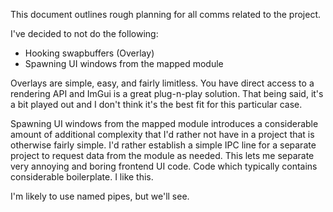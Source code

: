 This document outlines rough planning for all comms related to the project.

I've decided to not do the following:
- Hooking swapbuffers (Overlay)
- Spawning UI windows from the mapped module

Overlays are simple, easy, and fairly limitless. You have direct access to a rendering API and ImGui is a great plug-n-play solution. That being said, it's a bit played out and I don't think it's the best fit for this particular case.

Spawning UI windows from the mapped module introduces a considerable amount of additional complexity that I'd rather not have in a project that is otherwise fairly simple. I'd rather establish a simple IPC line for a separate project to request data from the module as needed. This lets me separate very annoying and boring frontend UI code. Code which typically contains considerable boilerplate. I like this.

I'm likely to use named pipes, but we'll see.